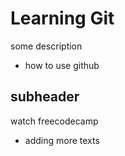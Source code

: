 # Learning Git

some description
+ how to use github
## subheader

watch freecodecamp

+ adding more texts